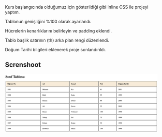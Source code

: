 Kurs başlangıcında olduğumuz için gösterildiği gibi Inline CSS ile projeyi yaptım.

Tablonun genişliğini %100 olarak ayarlandı.

Hücrelerin kenarlıklarını belirleyin ve padding eklendi.

Tablo başlık satırının (th) arka plan rengi düzenlendi.

Doğum Tarihi bilgileri eklenerek proje sonlandırıldı.

## Screnshoot
<img width="1431" alt="Ekran Resmi 2024-08-14 11 06 09" src="../HTML/assets/ss.png">
